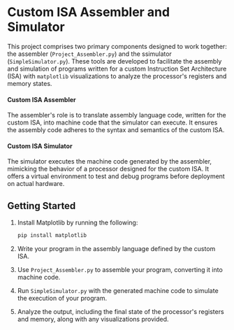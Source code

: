 # Custom ISA Assembler and Simulator

This project comprises two primary components designed to work together: the assembler (`Project_Assembler.py`) and the ssimulator (`SimpleSimulator.py`). These tools are developed to facilitate the assembly and simulation of programs written for a custom Instruction Set Architecture (ISA) with `matplotlib` visualizations to analyze the processor's registers and memory states.

#### Custom ISA Assembler 

The assembler's role is to translate assembly language code, written for the custom ISA, into machine code that the simulator can execute. It ensures the assembly code adheres to the syntax and semantics of the custom ISA.


#### Custom ISA Simulator 

The simulator executes the machine code generated by the assembler, mimicking the behavior of a processor designed for the custom ISA. It offers a virtual environment to test and debug programs before deployment on actual hardware.

## Getting Started
1. Install Matplotlib by running the following:
    
    ```sh
    pip install matplotlib
    ```
2. Write your program in the assembly language defined by the custom ISA.
3. Use `Project_Assembler.py` to assemble your program, converting it into machine code.
4. Run `SimpleSimulator.py` with the generated machine code to simulate the execution of your program.
5. Analyze the output, including the final state of the processor's registers and memory, along with any visualizations provided.
